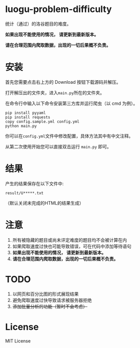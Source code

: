 # luogu-problem-difficulty

统计（通过）的洛谷题目的难度。

**如果出现不能使用的情况， 请更新到最新版本。**

**请在合理范围内爬取数据，出现的一切后果概不负责。**

# 安装

首先您需要点击右上方的 Download 按钮下载源码并解压。

打开解压出的文件夹，进入`main.py`所在的文件夹。

在命令行中输入以下命令安装第三方库并运行爬虫（以 cmd 为例）。

```plain
pip install pyyaml
pip install requests
copy config.sample.yml config.yml
python main.py
```

你可以在`config.yml`文件中修改配置，具体方法其中有中文注释。

从第二次使用开始您可以直接双击运行 `main.py` 即可。

# 结果

产生的结果保存在以下文件中:
```
result/U*****.txt
```

（默认关闭未完成的HTML的结果生成）

# 注意

1. 所有被隐藏的题目或尚未评定难度的题目均不会被计算在内
2. 如果爬取速度过快也可能导致错误，可在代码中添加等待语句
3. **如果出现不能使用的情况， 请更新到最新版本。**
4. **请在合理范围内爬取数据，出现的一切后果概不负责。**

# TODO

1. 以网页和百分比图的形式展现结果
2. 避免爬取速度过快导致请求被服务器拒绝
3. ~~添加批量分析的功能（暂时不会考虑）~~

# License

MIT License